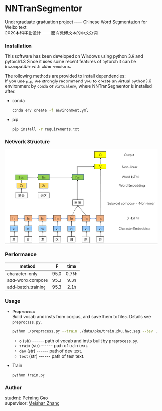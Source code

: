 # NNTranSegmentor
Undergraduate graduation project ---- Chinese Word Segmentation for Weibo text  
2020本科毕业设计 ---- 面向微博文本的中文分词

### Installation
This software has been developed on Windows using python 3.6 and pytorch1.3 Since it uses some recent features of pytorch it can be incompatible with older versions.  

The following methods are provided to install dependencies:  
If you use `pip`, we strongly recommend you to create an virtual python3.6 environment by `conda` or `virtualenv`, where NNTranSegmentor is installed after.
- conda
  ```bash
  conda env create -f environment.yml
  ```
- pip
  ```bash
  pip install -r requirements.txt
  ```

### Network Structure
![](networkV1.0.png)

### Performance
| method | F | time |
| --- | :---: | :---: |
|character-only| 95.0 | 0.75h
|add-word_compose| 95.3 | 9.3h
|add-batch_training| 95.3 | 2.1h


### Usage
- Preprocess  
  Build vocab and insts from corpus, and save them to file`o`. Details see `preprocess.py`.
  ```bash
  python ./preprocess.py --train ./data/pku/train.pku.hwc.seg --dev ./data/pku/dev.pku.hwc.seg --test ./data/pku/test.pku.hwc.seg
  ```
  - `o` (str) ------ path of vocab and insts built by `preprocess.py`.
  - `train` (str) ------ path of train text.
  - `dev` (str) ------ path of dev text.
  - `test` (str) ------ path of test text.

- Train  
  ```bash
  python train.py
  ```
 
### Author
student: Peiming Guo  
supervisor: [Meishan Zhang](https://zhangmeishan.github.io/)

